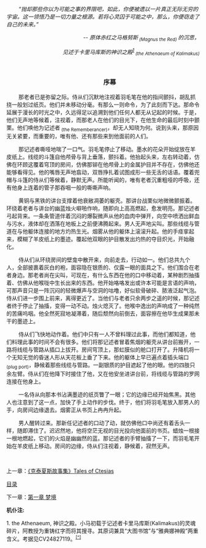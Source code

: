         *“抛却那些你以为可能之事的界限吧，如此，你便被遗以一片真正无际无穷的宇宙。这一领悟乃是一切力量之根源。若将心灵囚于可能之中，那么，你便窃走了自己的未来。”*

<div align = "right"><i>

-- 原体赤红之马格努斯<sub> (Magnus the Red) </sub>的沉思，

见述于卡里马库斯的神识之殿<sup><a href="#AhrimanSorcerer-0-1">1</a></sup><a name="AhrimanSorcerer-0-1a"></a><sub> (the Athenaeum of Kalimakus)</sub>

</i></div>

 

<div align = "center"><h3>        
序幕
</h3></div>
        那老者已是弥留之际。侍从们沉默地注视着羽毛笔在他的指间颤抖，胡乱抓挠一般划过纸页。他们并未移动分毫。有那么一则命令，为了此刻而下达。那命令延展于漫长的时光之中，久远得足以追溯到他们任何人都无从记起的时候。于是，他们无声地等候着，注视着，而那老人在他们的目光下，在他生命的最后时刻中颤栗。他们唤他为记述者<sub> (the Rememberancer)</sub>，却无人知晓为何。说到头来，那原因无关紧要，而重要的，唯有他、还有那些来到他面前的人们。

        那记述者嘶哑地喘了一口气。羽毛笔停止了移动。墨水的花朵开始绽放在羊皮纸上。线缆的斗篷自他颅骨与背上垂落，颤抖着。他抬起头来，左右转动着，仿佛在环顾这覆着穹顶的房间，仿佛那铆在他颅骨上的金属护目并不存在，仿佛他还能够看得见。他的嘴唇无声地翕动，双唇挣扎着试图成形一些无舌的话语。覆着兜帽与斗篷的侍从们等候着，静默无声。所能听闻的，唯有老者沉重粗哑的呼吸，还有他身上连着的管子那吞咽一般的嘶嘶声响。

        黄铜与黑铁的讲台支撑着他衰敝凋萎的躯壳。那讲台战栗似地微微颤振着。环绕着老者与讲台的幽蓝烛火噼啪作响，随即向上高高燃起，愈发明亮。那记述者弓起背来。一条条管道伴着沉闷的爆裂微声从他的血肉中弹开，向空中喷洒出鲜血与污水，液体却在洒落在地板上之前便沸腾起来。男人无声地尖叫。那些线缆与管道在与他躯体连接的地方灼热生光。烟雾从他的躯体上滚滚升起。他的手痉挛起来，模糊了羊皮纸上的墨迹。覆起他双眼的护目散发出灼热的夺目炽光，开始融化。

        侍从们从环绕房间的壁龛中散开来，向前走去，行动如一。他们总共九个人，全部披裹着灰白的袍，面容隐在银质的、仅露一眼的面具之下。他们围合在老者身边。那老者尚在尖叫，可现在，有什么东西在他的口中移动着，某种剧烈抽搐着、仿佛从他喉咙中生长出来的东西。他开始咯咯发出或许本可能是言语的声响，可那声音只是一阵沉闷的轻微爆声与空洞的咕噜，好似软骨破碎、脓液泛起气泡。侍从们进一步围上前来，离得更近了。当他们与老者只余两步之遥的时候，那记述者终于停止了抽搐，变得一动不动。烛火熄灭了。他喉中逸出的声响成了一种纯然的苦痛呜咽。他全然死寂地凝滞着，随后颓然向前倒去，面容擦在他毕生成果那未干的墨迹上。

        侍从们飞快地动作着。他们中只有一人不曾料理过此事，而他们都知道，他们料理此事的时间不会有很多。他们将那记述者冒着焦烟的躯壳从讲台前搬开，一路将线缆与管路从插口上拔开。房间穹顶上，那虹膜似的舱口打开了。升降机将一个无知无觉的昏迷人形从天花板上垂了下来。他的躯体上早已遍点着插头端口<sub> (plug port)</sub>，静候着那些线缆与管路。一副银质的护目遮起了他的眼。他的四肢只余左臂。侍从们在他降下时接住了他，又在他安坐进讲台前，将线缆与管路的罗网连接在他身上。

        一名侍从向那本书沾满墨迹的纸页瞥了一眼；它的边缘已经开始焦黑。其他人也注意到了这一点，加快了手上动作的步伐。终于，他们将羽毛笔放入那男人的手，向房间边缘退去。烟雾正从书页上冉冉升起。

        男人醒转过来。那新任记述者的口动了动，就仿佛他口中尚还有着舌头一样，随即滞住了。迟迟然地，他将空茫无视的目光投向他面前的书页。蜡烛一根接一根地燃起，它们的火焰是幽幽然的蓝。那记述者的手臂抽搐了一下，而羽毛笔开始在羊皮纸上移动。房间的边缘，侍从们注视着，静候着，寂然无声。

 

上一章：[《克泰夏斯故事集》Tales of Ctesias](../TalesOfCtesias/TalesOfCtesias.md)

[目录](AhrimanSorcererIndex.md)

下一章：[第一章 梦境](chpt0.md)

**机仆注:** 

<a name="AhrimanSorcerer-0-1"></a> 1. the Athenaeum, 神识之殿。小马初载于记述者卡里马库斯(Kalimakus)的灵魂碎片，阿教授为重铸红字而将其搜寻。其原词兼具“大图书馆”与“雅典娜神殿”两重含义。考据见CV24827119。<sup>[\[^\]](#AhrimanSorcerer-0-1a)</sup>
